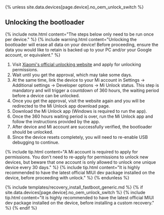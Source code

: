 {% unless site.data.devices[page.device].no_oem_unlock_switch %}
## Unlocking the bootloader

{% include note.html content="The steps below only need to be run once per device." %}
{% include warning.html content="Unlocking the bootloader will erase all data on your device!
Before proceeding, ensure the data you would like to retain is backed up to your PC and/or your Google account, or equivalent." %}

1. Visit [Xiaomi's official unlocking website](http://en.miui.com/unlock/) and apply for unlocking permissions.
2. Wait until you get the approval, which may take some days.
3. At the same time, link the device to your Mi account in Settings -> Additional settings -> Developer options -> Mi Unlock status. This step is mandatory and will trigger a countdown of 360 hours, the waiting period before a device can be unlocked.
4. Once you get the approval, visit the website again and you will be redirected to the Mi Unlock app download page.
5. Download the Mi Unlock app (Windows is required to run the app).
6. Once the 360 hours waiting period is over, run the Mi Unlock app and follow the instructions provided by the app.
7. After device and Mi account are successfully verified, the bootloader should be unlocked.
8. Since the device resets completely, you will need to re-enable USB debugging to continue.

{% include tip.html content="A Mi account is required to apply for permissions. You don't need to re-apply for permissions to unlock new devices,
but beware that one account is only allowed to unlock one unique device every 30 days." %}
{% include tip.html content="It is highly recommended to have the latest official MIUI dev package installed on the device, before proceeding with unlock." %}
{% endunless %}

{% include templates/recovery_install_fastboot_generic.md %}
{% if site.data.devices[page.device].no_oem_unlock_switch %}
{% include tip.html content="It is highly recommended to have the latest official MIUI dev package installed on the device, before installing a custom recovery." %}
{% endif %}
